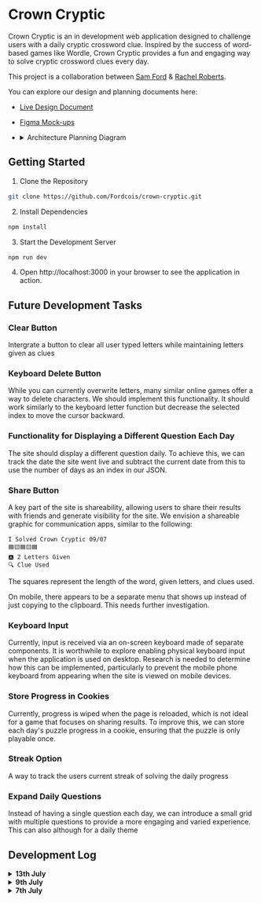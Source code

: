 # Crown Cryptic

Crown Cryptic is an in development web application designed to challenge users with a daily cryptic crossword clue. Inspired by the success of word-based games like Wordle, Crown Cryptic provides a fun and engaging way to solve cryptic crossword clues every day. 

This project is a collaboration between [Sam Ford](https://github.com/Fordcois) & [Rachel Roberts](https://github.com/Rachel853).

You can explore our design and planning documents here:

- [Live Design Document](https://hackmd.io/@cXzrcJerTQGszfvObYAayQ/CrownCrypticDesign)
- [Figma Mock-ups](https://www.figma.com/proto/MU6UagXDGSGhVlMFicNLFC/Crown-Cryptic?node-id=1-5&t=ta966i64D5ILQSvX-1)
- <details>
    <summary>Architecture Planning Diagram</summary>
    
    ![Architecture Planning Diagram](public/CrownCrypticDiagram.png)
  </details>



## Getting Started

1. Clone the Repository

```bash
git clone https://github.com/Fordcois/crown-cryptic.git
```
2. Install Dependencies

```bash
npm install
```
3. Start the Development Server

```bash
npm run dev
```
4. Open http://localhost:3000 in your browser to see the application in action.

## Future Development Tasks

### Clear Button
Intergrate a button to clear all user typed letters while maintaining letters given as clues

### Keyboard Delete Button
While you can currently overwrite letters, many similar online games offer a way to delete characters. We should implement this functionality. It should work similarly to the keyboard letter function but decrease the selected index to move the cursor backward.

### Functionality for Displaying a Different Question Each Day
The site should display a different question daily. To achieve this, we can track the date the site went live and subtract the current date from this to use the number of days as an index in our JSON.

### Share Button
A key part of the site is shareability, allowing users to share their results with friends and generate visibility for the site. We envision a shareable graphic for communication apps, similar to the following:
```
I Solved Crown Cryptic 09/07
🟦🟨🟦🟨🟦
🅰️ 2 Letters Given
🔍 Clue Used
```

The squares represent the length of the word, given letters, and clues used.

On mobile, there appears to be a separate menu that shows up instead of just copying to the clipboard. This needs further investigation.

### Keyboard Input
Currently, input is received via an on-screen keyboard made of separate components. It is worthwhile to explore enabling physical keyboard input when the application is used on desktop. Research is needed to determine how this can be implemented, particularly to prevent the mobile phone keyboard from appearing when the site is viewed on mobile devices.

### Store Progress in Cookies
Currently, progress is wiped when the page is reloaded, which is not ideal for a game that focuses on sharing results. To improve this, we can store each day's puzzle progress in a cookie, ensuring that the puzzle is only playable once.

### Streak Option
A way to track the users current streak of solving the daily progress

### Expand Daily Questions
Instead of having a single question each day, we can introduce a small grid with multiple questions to provide a more engaging and varied experience. This can also although for a daily theme 

## Development Log

<details>
<summary><b>13th July</b></summary>

Session's focus was on developing the clue features for the game. This involved implementing the features themselves and considering UX elements, such as making revealed letters unselectable.

**Definition**: The daily puzzle clue involves revealing the definition. This is managed by a function that extracts the CLUE and DEFINITION from the JSON file. It separates them into three distinct strings: `questionPreDef`, `questionDef`, and `questionPostDef`. The Pre and Post segments have regular CSS applied, while the Definition segment can optionally have a RevealedDefinition CSS class applied depending on the status of `showDefinition`.

**Letters**: Implemented a system allowing users to use a letter clue to reveal the currently selected letter. Letters given are now unchangeable and cannot be manually selected or selected by the cursor. This is achieved by storing the indices of revealed letters in an array. This array allows us to quickly check if a given index is already revealed.

Upon completion of the puzzle the length of the lettersGiven Array as well as the status of `showDefinition` is passed through which forms part of the score.

**moveCurrentSelectedSquareBy**: This function was now abstracted from the previous `setUserGuessArrayIndexToLetter` making the checking of RevealedLetters easier but also allowing for the development of the Delete function.

</details>

<details>

<summary><b>9th July</b></summary>

**Organize Storage of Questions, Answers, and Clues as JSON**: Created a structured way to store questions, answers, and clues in JSON format.

**Clue Implementation**: Users can request a clue, which provides them with the definition.

**Solved Puzzle Pop-up Display**: A pop-up appears when the puzzle is solved, showing how many clues and letters were used to get the correct answer.

</details>

<details>
<summary><b>7th July</b></summary>

**User Guess Storage** Stored the user's guess as an array of letters. The keyboard, once implemented, should update the corresponding index in this array based on the currently selected number or state.

**Submit and Check Answer** Added functionality to convert the `userGuessArray` into a string upon submission. This string is then compared with the `CorrectAnswer`. If they match, a boolean is set 

**Create Keyboard & Letter Components** Developed the on-screen keyboard and individual letter components to facilitate user input. Implemented functionality to ensure that selecting a letter on the keyboard updates the `currentSelectedSquare` and increments the `currentSelectedSquare` index accordingly.

</details>